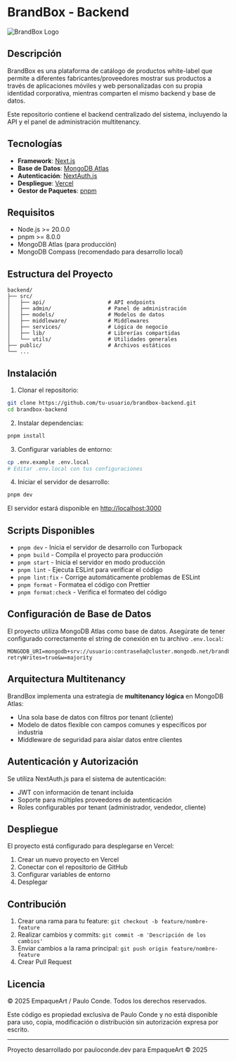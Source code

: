 # BrandBox - Backend

![BrandBox Logo](https://via.placeholder.com/500x200?text=BrandBox)

## Descripción

BrandBox es una plataforma de catálogo de productos white-label que permite a diferentes fabricantes/proveedores mostrar sus productos a través de aplicaciones móviles y web personalizadas con su propia identidad corporativa, mientras comparten el mismo backend y base de datos.

Este repositorio contiene el backend centralizado del sistema, incluyendo la API y el panel de administración multitenancy.

## Tecnologías

- **Framework**: [Next.js](https://nextjs.org/)
- **Base de Datos**: [MongoDB Atlas](https://www.mongodb.com/atlas/database)
- **Autenticación**: [NextAuth.js](https://next-auth.js.org/)
- **Despliegue**: [Vercel](https://vercel.com/)
- **Gestor de Paquetes**: [pnpm](https://pnpm.io/)

## Requisitos

- Node.js >= 20.0.0
- pnpm >= 8.0.0
- MongoDB Atlas (para producción)
- MongoDB Compass (recomendado para desarrollo local)

## Estructura del Proyecto

```
backend/
├── src/
│   ├── api/                    # API endpoints
│   ├── admin/                  # Panel de administración
│   ├── models/                 # Modelos de datos
│   ├── middleware/             # Middlewares
│   ├── services/               # Lógica de negocio
│   ├── lib/                    # Librerías compartidas
│   └── utils/                  # Utilidades generales
├── public/                     # Archivos estáticos
└── ...
```

## Instalación

1. Clonar el repositorio:
```bash
git clone https://github.com/tu-usuario/brandbox-backend.git
cd brandbox-backend
```

2. Instalar dependencias:
```bash
pnpm install
```

3. Configurar variables de entorno:
```bash
cp .env.example .env.local
# Editar .env.local con tus configuraciones
```

4. Iniciar el servidor de desarrollo:
```bash
pnpm dev
```

El servidor estará disponible en [http://localhost:3000](http://localhost:3000)

## Scripts Disponibles

- `pnpm dev` - Inicia el servidor de desarrollo con Turbopack
- `pnpm build` - Compila el proyecto para producción
- `pnpm start` - Inicia el servidor en modo producción
- `pnpm lint` - Ejecuta ESLint para verificar el código
- `pnpm lint:fix` - Corrige automáticamente problemas de ESLint
- `pnpm format` - Formatea el código con Prettier
- `pnpm format:check` - Verifica el formateo del código

## Configuración de Base de Datos

El proyecto utiliza MongoDB Atlas como base de datos. Asegúrate de tener configurado correctamente el string de conexión en tu archivo `.env.local`:

```
MONGODB_URI=mongodb+srv://usuario:contraseña@cluster.mongodb.net/brandbox?retryWrites=true&w=majority
```

## Arquitectura Multitenancy

BrandBox implementa una estrategia de **multitenancy lógica** en MongoDB Atlas:

- Una sola base de datos con filtros por tenant (cliente)
- Modelo de datos flexible con campos comunes y específicos por industria
- Middleware de seguridad para aislar datos entre clientes

## Autenticación y Autorización

Se utiliza NextAuth.js para el sistema de autenticación:

- JWT con información de tenant incluida
- Soporte para múltiples proveedores de autenticación
- Roles configurables por tenant (administrador, vendedor, cliente)

## Despliegue

El proyecto está configurado para desplegarse en Vercel:

1. Crear un nuevo proyecto en Vercel
2. Conectar con el repositorio de GitHub
3. Configurar variables de entorno
4. Desplegar

## Contribución

1. Crear una rama para tu feature: `git checkout -b feature/nombre-feature`
2. Realizar cambios y commits: `git commit -m 'Descripción de los cambios'`
3. Enviar cambios a la rama principal: `git push origin feature/nombre-feature`
4. Crear Pull Request

## Licencia

© 2025 EmpaqueArt / Paulo Conde. Todos los derechos reservados.

Este código es propiedad exclusiva de Paulo Conde y no está disponible para uso, copia, modificación o distribución sin autorización expresa por escrito.

---

Proyecto desarrollado por pauloconde.dev para EmpaqueArt © 2025
